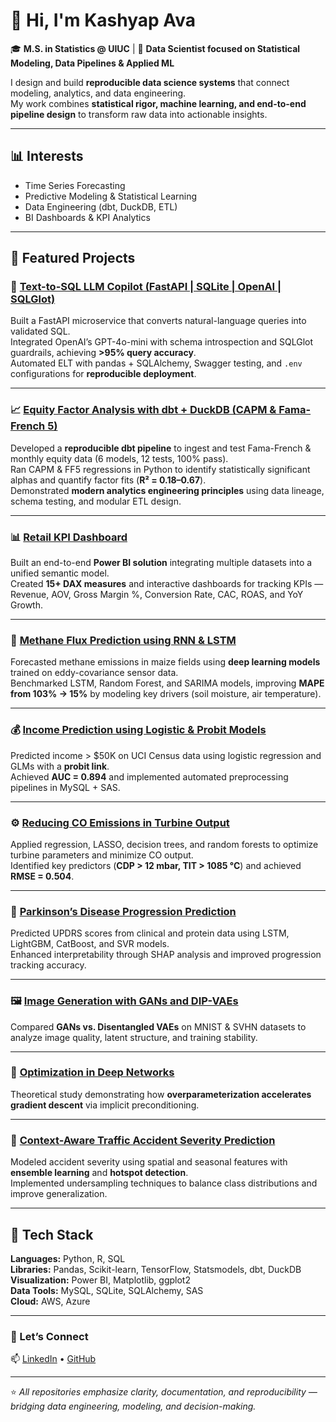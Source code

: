 # 👋 Hi, I'm Kashyap Ava  

🎓 **M.S. in Statistics @ UIUC** | 🧠 **Data Scientist focused on Statistical Modeling, Data Pipelines & Applied ML**  

I design and build **reproducible data science systems** that connect modeling, analytics, and data engineering.  
My work combines **statistical rigor, machine learning, and end-to-end pipeline design** to transform raw data into actionable insights.  

---

## 📊 Interests  
- Time Series Forecasting  
- Predictive Modeling & Statistical Learning  
- Data Engineering (dbt, DuckDB, ETL)  
- BI Dashboards & KPI Analytics  

---

## 📁 Featured Projects  

### 🧩 [Text-to-SQL LLM Copilot (FastAPI | SQLite | OpenAI | SQLGlot)](https://github.com/KashyapAva/API-SQL-LLM)  
Built a FastAPI microservice that converts natural-language queries into validated SQL.  
Integrated OpenAI’s GPT-4o-mini with schema introspection and SQLGlot guardrails, achieving **>95% query accuracy**.  
Automated ELT with pandas + SQLAlchemy, Swagger testing, and `.env` configurations for **reproducible deployment**.  

---

### 📈 [Equity Factor Analysis with dbt + DuckDB (CAPM & Fama-French 5)](https://github.com/KashyapAva/etl-capm-ff5)  
Developed a **reproducible dbt pipeline** to ingest and test Fama-French & monthly equity data (6 models, 12 tests, 100% pass).  
Ran CAPM & FF5 regressions in Python to identify statistically significant alphas and quantify factor fits (**R² = 0.18–0.67**).  
Demonstrated **modern analytics engineering principles** using data lineage, schema testing, and modular ETL design.  

---

### 📊 [Retail KPI Dashboard](https://github.com/KashyapAva/retail-kpi-powerbi-dashboard)  
Built an end-to-end **Power BI solution** integrating multiple datasets into a unified semantic model.  
Created **15+ DAX measures** and interactive dashboards for tracking KPIs — Revenue, AOV, Gross Margin %, Conversion Rate, CAC, ROAS, and YoY Growth.  

---

### 🌾 [Methane Flux Prediction using RNN & LSTM](https://github.com/KashyapAva/methane-flux-prediction)  
Forecasted methane emissions in maize fields using **deep learning models** trained on eddy-covariance sensor data.  
Benchmarked LSTM, Random Forest, and SARIMA models, improving **MAPE from 103% → 15%** by modeling key drivers (soil moisture, air temperature).  

---

### 💰 [Income Prediction using Logistic & Probit Models](https://github.com/KashyapAva/income-prediction)  
Predicted income > $50K on UCI Census data using logistic regression and GLMs with a **probit link**.  
Achieved **AUC = 0.894** and implemented automated preprocessing pipelines in MySQL + SAS.  

---

### ⚙️ [Reducing CO Emissions in Turbine Output](https://github.com/KashyapAva/co-emission-optimization)  
Applied regression, LASSO, decision trees, and random forests to optimize turbine parameters and minimize CO output.  
Identified key predictors (**CDP > 12 mbar, TIT > 1085 °C**) and achieved **RMSE = 0.504**.  

---

### 🧬 [Parkinson’s Disease Progression Prediction](https://github.com/KashyapAva/parkinsons-progression)  
Predicted UPDRS scores from clinical and protein data using LSTM, LightGBM, CatBoost, and SVR models.  
Enhanced interpretability through SHAP analysis and improved progression tracking accuracy.  

---

### 🖼️ [Image Generation with GANs and DIP-VAEs](https://github.com/KashyapAva/image-generation-comparison)  
Compared **GANs vs. Disentangled VAEs** on MNIST & SVHN datasets to analyze image quality, latent structure, and training stability.  

---

### 🧮 [Optimization in Deep Networks](https://github.com/KashyapAva/implicit-acceleration)  
Theoretical study demonstrating how **overparameterization accelerates gradient descent** via implicit preconditioning.  

---

### 🚦 [Context-Aware Traffic Accident Severity Prediction](https://github.com/KashyapAva/traffic-severity-modeling)  
Modeled accident severity using spatial and seasonal features with **ensemble learning** and **hotspot detection**.  
Implemented undersampling techniques to balance class distributions and improve generalization.  

---

## 🧰 Tech Stack
**Languages:** Python, R, SQL  
**Libraries:** Pandas, Scikit-learn, TensorFlow, Statsmodels, dbt, DuckDB  
**Visualization:** Power BI, Matplotlib, ggplot2  
**Data Tools:** MySQL, SQLite, SQLAlchemy, SAS  
**Cloud:** AWS, Azure  

---

### 💬 Let’s Connect  
📫 [LinkedIn](https://www.linkedin.com/in/kashyap-avs) • [GitHub](https://github.com/KashyapAva)

---
⭐ *All repositories emphasize clarity, documentation, and reproducibility — bridging data engineering, modeling, and decision-making.*

